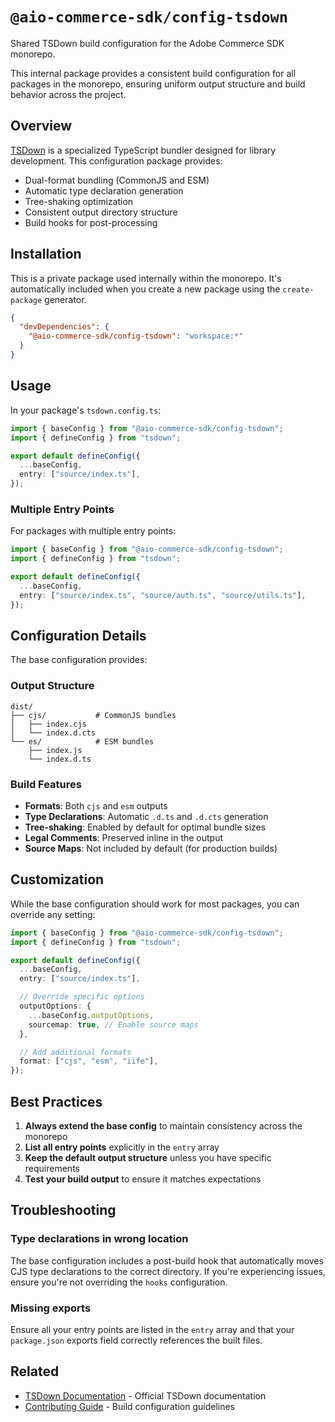 # `@aio-commerce-sdk/config-tsdown`

Shared TSDown build configuration for the Adobe Commerce SDK monorepo.

This internal package provides a consistent build configuration for all packages in the monorepo, ensuring uniform output structure and build behavior across the project.

## Overview

[TSDown](https://tsdown.dev/) is a specialized TypeScript bundler designed for library development. This configuration package provides:

- Dual-format bundling (CommonJS and ESM)
- Automatic type declaration generation
- Tree-shaking optimization
- Consistent output directory structure
- Build hooks for post-processing

## Installation

This is a private package used internally within the monorepo. It's automatically included when you create a new package using the `create-package` generator.

```json
{
  "devDependencies": {
    "@aio-commerce-sdk/config-tsdown": "workspace:*"
  }
}
```

## Usage

In your package's `tsdown.config.ts`:

```typescript
import { baseConfig } from "@aio-commerce-sdk/config-tsdown";
import { defineConfig } from "tsdown";

export default defineConfig({
  ...baseConfig,
  entry: ["source/index.ts"],
});
```

### Multiple Entry Points

For packages with multiple entry points:

```typescript
import { baseConfig } from "@aio-commerce-sdk/config-tsdown";
import { defineConfig } from "tsdown";

export default defineConfig({
  ...baseConfig,
  entry: ["source/index.ts", "source/auth.ts", "source/utils.ts"],
});
```

## Configuration Details

The base configuration provides:

### Output Structure

```
dist/
├── cjs/           # CommonJS bundles
│   ├── index.cjs
│   └── index.d.cts
└── es/            # ESM bundles
    ├── index.js
    └── index.d.ts
```

### Build Features

- **Formats**: Both `cjs` and `esm` outputs
- **Type Declarations**: Automatic `.d.ts` and `.d.cts` generation
- **Tree-shaking**: Enabled by default for optimal bundle sizes
- **Legal Comments**: Preserved inline in the output
- **Source Maps**: Not included by default (for production builds)

## Customization

While the base configuration should work for most packages, you can override any setting:

```typescript
import { baseConfig } from "@aio-commerce-sdk/config-tsdown";
import { defineConfig } from "tsdown";

export default defineConfig({
  ...baseConfig,
  entry: ["source/index.ts"],

  // Override specific options
  outputOptions: {
    ...baseConfig.outputOptions,
    sourcemap: true, // Enable source maps
  },

  // Add additional formats
  format: ["cjs", "esm", "iife"],
});
```

## Best Practices

1. **Always extend the base config** to maintain consistency across the monorepo
2. **List all entry points** explicitly in the `entry` array
3. **Keep the default output structure** unless you have specific requirements
4. **Test your build output** to ensure it matches expectations

## Troubleshooting

### Type declarations in wrong location

The base configuration includes a post-build hook that automatically moves CJS type declarations to the correct directory. If you're experiencing issues, ensure you're not overriding the `hooks` configuration.

### Missing exports

Ensure all your entry points are listed in the `entry` array and that your `package.json` exports field correctly references the built files.

## Related

- [TSDown Documentation](https://tsdown.dev/) - Official TSDown documentation
- [Contributing Guide](../../.github/CONTRIBUTING.md#configuring-the-build) - Build configuration guidelines
